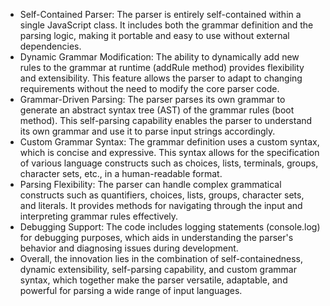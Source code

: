- Self-Contained Parser: The parser is entirely self-contained within a single JavaScript class. It includes both the grammar definition and the parsing logic, making it portable and easy to use without external dependencies.
- Dynamic Grammar Modification: The ability to dynamically add new rules to the grammar at runtime (addRule method) provides flexibility and extensibility. This feature allows the parser to adapt to changing requirements without the need to modify the core parser code.
- Grammar-Driven Parsing: The parser parses its own grammar to generate an abstract syntax tree (AST) of the grammar rules (boot method). This self-parsing capability enables the parser to understand its own grammar and use it to parse input strings accordingly.
- Custom Grammar Syntax: The grammar definition uses a custom syntax, which is concise and expressive. This syntax allows for the specification of various language constructs such as choices, lists, terminals, groups, character sets, etc., in a human-readable format.
- Parsing Flexibility: The parser can handle complex grammatical constructs such as quantifiers, choices, lists, groups, character sets, and literals. It provides methods for navigating through the input and interpreting grammar rules effectively.
- Debugging Support: The code includes logging statements (console.log) for debugging purposes, which aids in understanding the parser's behavior and diagnosing issues during development.
- Overall, the innovation lies in the combination of self-containedness, dynamic extensibility, self-parsing capability, and custom grammar syntax, which together make the parser versatile, adaptable, and powerful for parsing a wide range of input languages.






